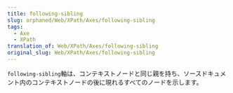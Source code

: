 ```yaml
---
title: following-sibling
slug: orphaned/Web/XPath/Axes/following-sibling
tags:
  - Axe
  - XPath
translation_of: Web/XPath/Axes/following-sibling
original_slug: Web/XPath/Axes/following-sibling
---
```


`following-sibling`軸は、コンテキストノードと同じ親を持ち、ソースドキュメント内のコンテキストノードの後に現れるすべてのノードを示します。
